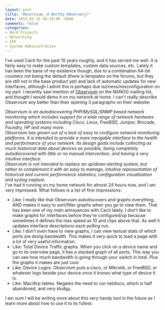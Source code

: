 ```yaml
---
layout: post
title: "Observium, A Worthy Adversary!"
date: 2013-01-15 10:33:00 -0600
comments: false
categories:
- Nerd Projects
- Networking
- ISP
- System Administration
---
```

I've used Cacti for the past 10 years roughly, and it has served me well. It is fairly easy to make custom templates, custom data sources, etc. Lately it has been the bane of my existence though, due to a combination 64-bit counters not being the default (there is templates on the forums, but they are still not in the base product yet) and lack of automatic updates for new interfaces, although I admit this is perhaps due laziness/misconfiguration on my part. I recently saw mention of <a href="http://www.observium.org/wiki/Main_Page" target="_blank">Observium</a> on the NANOG mailing list, and thought I would demo it on my network at home. I can't really describe Observium any better than their opening 3 paragraphs on their website:

<!--more-->

<address>Observium is an autodiscovering PHP/MySQL/SNMP based network monitoring which includes support for a wide range of network hardware and operating systems including Cisco, Linux, FreeBSD, Juniper, Brocade, Foundry, HP and many more.</address><address>Observium has grown out of a lack of easy to configure network monitoring platforms. It is intended to provide a more navigable interface to the health and performance of your network. Its design goals include collecting as much historical data about devices as possible, being completely autodiscovered with little or no manual intervention, and having a very intuitive interface.</address><address>Observium is not intended to replace an up/down alerting system, but rather to complement it with an easy to manage, intuitive representation of historical and current performance statistics, configuration visualisation and syslog capture.</address>I've had it running on my home network for almost 24 hours now, and I am very impressed. What follows is a list of first impressions:

*	Like: I really like that Observium autodiscovers and graphs everything, AND makes it easy to sort/filter graphs when you go to view them. That has been one of my main annoyances with Cacti lately, I don't like to make graphs for interfaces before they're configured/up because sometimes it defines the max speed as 10 and clips above that. As well it updates interface descriptions each polling run.
*	Like: I don't even have to view graphs, I can view textual stats of which ports are doing bandwidth. This makes it very quick to load a page with a lot of very useful information.
*	Like: Total Device Traffic graphs. When you click on a device name and go to its overview page, it has a stacked graph of all ports. This way you can see how much bandwidth is going through your switch in total. Plus the graphs it makes are just cool.
*	Like: Device Logos. Observium puts a cisco, or Mikrotik, or FreeBSD, or whatever logo beside your device once it knows what type of device it is.
*	Like: Mac/Arp tables. Negates the need to run netdisco, which is half abandoned, and very kludgy.

I am sure I will be writing more about this very handy tool in the future as I learn more about how to use it to its fullest.
